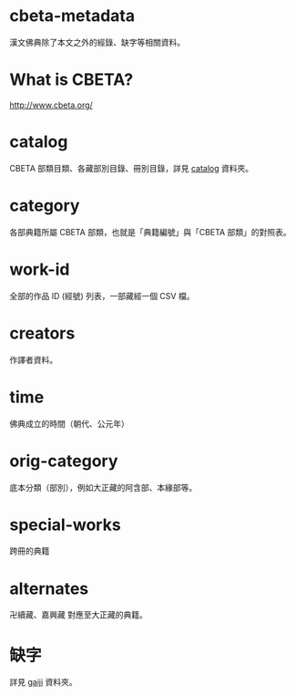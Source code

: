 # cbeta-metadata

漢文佛典除了本文之外的經錄、缺字等相關資料。

# What is CBETA?

http://www.cbeta.org/

# catalog

CBETA 部類目類、各藏部別目錄、冊別目錄，詳見 [catalog](catalog) 資料夾。

# category

各部典籍所屬 CBETA 部類，也就是「典籍編號」與「CBETA 部類」的對照表。

# work-id

全部的作品 ID (經號) 列表，一部藏經一個 CSV 檔。

# creators

作譯者資料。

# time

佛典成立的時間（朝代、公元年）

# orig-category

底本分類（部別），例如大正藏的阿含部、本緣部等。

# special-works

跨冊的典籍

# alternates

卍續藏、嘉興藏 對應至大正藏的典籍。

# 缺字

詳見 [gaiji](gaiji) 資料夾。